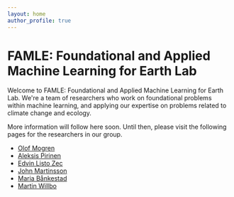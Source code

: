 ```yaml
---
layout: home
author_profile: true
---
```

# FAMLE: Foundational and Applied Machine Learning for Earth Lab

Welcome to FAMLE: Foundational and Applied Machine Learning for Earth Lab.
We're a team of researchers who work on foundational problems within machine learning,
and applying our expertise on problems related to climate change and ecology.

More information will follow here soon. Until then, please
visit the following pages for the researchers in our group.

* [Olof Mogren](https://mogren.one/)
* [Aleksis Pirinen](https://aleksispi.github.io)
* [Edvin Listo Zec](https://edvinli.github.io/)
* [John Martinsson](https://johnmartinsson.github.io/)
* [Maria Bånkestad](https://scholar.google.se/citations?user=4tKNCSkAAAAJ&hl=sv&oi=ao)
* [Martin Willbo](https://scholar.google.se/citations?hl=sv&user=uuxnINUAAAAJ)
